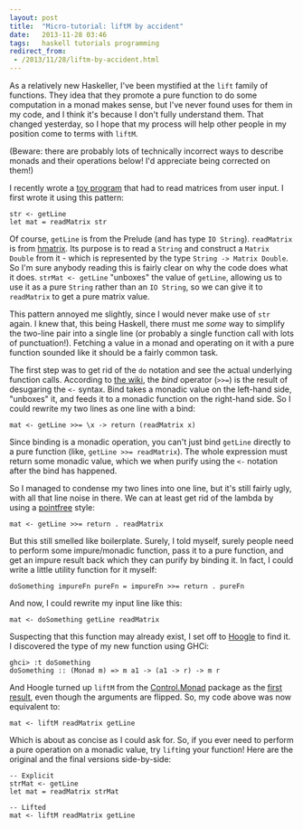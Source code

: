 ```yaml
---
layout: post
title:  "Micro-tutorial: liftM by accident"
date:   2013-11-28 03:46
tags:   haskell tutorials programming
redirect_from:
 - /2013/11/28/liftm-by-accident.html
---
```


As a relatively new Haskeller, I've been mystified at the `lift` family of functions.
They idea that they promote a pure function to do some computation in a monad makes sense, but I've never found uses for them in my code, and I think it's because I don't fully understand them.
That changed yesterday, so I hope that my process will help other people in my position come to terms with `liftM`.

(Beware: there are probably lots of technically incorrect ways to describe monads and their operations below!
I'd appreciate being corrected on them!)

I recently wrote a [toy program](https://gist.github.com/eightyeight/5657087) that had to read matrices from user input.
I first wrote it using this pattern:

    str <- getLine
    let mat = readMatrix str

Of course, `getLine` is from the Prelude (and has type `IO String`).
`readMatrix` is from [hmatrix](http://hackage.haskell.org/package/hmatrix).
Its purpose is to read a `String` and construct a `Matrix Double` from it - which is represented by the type `String -> Matrix Double`.
So I'm sure anybody reading this is fairly clear on why the code does what it does.
`strMat <- getLine` "unboxes" the value of `getLine`, allowing us to use it as a pure `String` rather than an `IO String`, so we can give it to `readMatrix` to get a pure matrix value.

This pattern annoyed me slightly, since I would never make use of `str` again.
I knew that, this being Haskell, there must me _some_ way to simplify the two-line pair into a single line (or probably a single function call with lots of punctuation!).
Fetching a value in a monad and operating on it with a pure function sounded like it should be a fairly common task.

The first step was to get rid of the `do` notation and see the actual underlying function calls.
According to [the wiki](http://en.wikibooks.org/wiki/Haskell/do_Notation), the _bind_ operator (`>>=`) is the result of desugaring the `<-` syntax.
Bind takes a monadic value on the left-hand side, "unboxes" it, and feeds it to a monadic function on the right-hand side.
So I could rewrite my two lines as one line with a bind:

    mat <- getLine >>= \x -> return (readMatrix x)

Since binding is a monadic operation, you can't just bind `getLine` directly to a pure function (like, `getLine >>= readMatrix`).
The whole expression must return some monadic value, which we when purify using the `<-` notation after the bind has happened.

So I managed to condense my two lines into one line, but it's still fairly ugly, with all that line noise in there.
We can at least get rid of the lambda by using a [pointfree](http://www.haskell.org/haskellwiki/Pointfree) style:

    mat <- getLine >>= return . readMatrix

But this still smelled like boilerplate.
Surely, I told myself, surely people need to perform some impure/monadic function, pass it to a pure function, and get an impure result back which they can purify by binding it.
In fact, I could write a little utility function for it myself:

    doSomething impureFn pureFn = impureFn >>= return . pureFn

And now, I could rewrite my input line like this:

    mat <- doSomething getLine readMatrix

Suspecting that this function may already exist, I set off to [Hoogle](http://www.haskell.org/hoogle) to find it.
I discovered the type of my new function using GHCi:

    ghci> :t doSomething
    doSomething :: (Monad m) => m a1 -> (a1 -> r) -> m r

And Hoogle turned up `liftM` from the [Control.Monad](http://hackage.haskell.org/package/base-4.6.0.1/docs/Control-Monad.html#v:liftM) package as the [first result](http://www.haskell.org/hoogle/?hoogle=%28Monad+m%29+%3D%3E+m+a1+-%3E+%28a1+-%3E+r%29+-%3E+m+r), even though the arguments are flipped.
So, my code above was now equivalent to:

    mat <- liftM readMatrix getLine

Which is about as concise as I could ask for.
So, if you ever need to perform a pure operation on a monadic value, try `lift`ing your function! Here are the original and the final versions side-by-side:

    -- Explicit
    strMat <- getLine
    let mat = readMatrix strMat

    -- Lifted
    mat <- liftM readMatrix getLine

